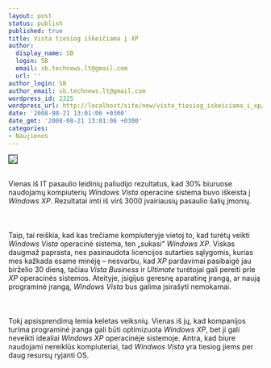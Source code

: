 ```yaml
---
layout: post
status: publish
published: true
title: Vista tiesiog iškeičiama į XP
author:
  display_name: SB
  login: SB
  email: sb.technews.lt@gmail.com
  url: ''
author_login: SB
author_email: sb.technews.lt@gmail.com
wordpress_id: 2325
wordpress_url: http://localhost/site/new/vista_tiesiog_iskeiciama_i_xp/
date: '2008-08-21 13:01:06 +0300'
date_gmt: '2008-08-21 13:01:06 +0300'
categories:
- Naujienos
---
```

<div class="imgright"><img src="http://tbn0.google.com/images?q=tbn:1Fat0IrR4mUQMM:http://www.gadgetell.com/images/012006/windows_xp_logo.jpg" border="1"></div>
<p><br>Vienas iš IT pasaulio leidinių paliudijo rezultatus, kad 30% biuruose naudojamų kompiuterių <i>Windows Vista</i> operacine sistema buvo iškeista į <i>Windows XP</i>. Rezultatai imti iš virš 3000 įvairiausių pasaulio šalių įmonių.<br />
<br><br />
<br>Taip, tai reiškia, kad kas trečiame kompiuteryje vietoj to, kad turėtų veikti <i>Windows Vista</i> operacinė sistema, ten „sukasi“ <i>Windows XP</i>. Viskas daugmaž paprasta, nes pasinaudota licencijos sutarties sąlygomis, kurias mes kažkada esame minėję – nesvarbu, kad <i>XP</i> pardavimai pasibaigė jau birželio 30 dieną, tačiau <i>Vista Business</i> ir <i>Ultimate</i> turėtojai gali pereiti prie <i>XP</i> operacinės sistemos. Ateityje, įsigijus geresnę aparatinę įrangą, ar naują programinė įrangą, <i>Windows Vista</i> bus galima įsirašyti nemokamai.<br />
<br><br />
<br>Tokį apsisprendimą lemia keletas veiksnių. Vienas iš jų, kad kompanijos turima programinė įranga gali būti optimizuota <i>Windows XP</i>, bet ji gali neveikti idealiai <i>Windows XP</i> operacinėje sistemoje. Antra, kad biure naudojami nereiklūs kompiuteriai, tad <i>Windwos Vista</i> yra tiesiog jiems per daug resursų ryjanti OS.<br />
<br><br />
<br><br />
<br><br />
<br></p>
